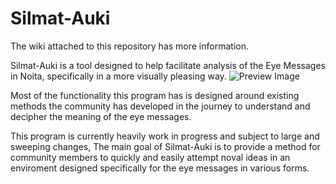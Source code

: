 # Silmat-Auki
The wiki attached to this repository has more information.

Silmat-Auki is a tool designed to help facilitate analysis of the Eye Messages in Noita, specifically in a more visually pleasing way.
![Preview Image](https://media.discordapp.net/attachments/817530812454010910/1113892883716657294/image.png?width=1248&height=676)

Most of the functionality this program has is designed around existing methods the community has developed in the journey to understand and decipher the meaning of the eye messages. 

This program is currently heavily work in progress and subject to large and sweeping changes, The main goal of Silmat-Auki is to provide a method for community members to quickly and easily attempt noval ideas in an enviroment designed specifically for the eye messages in various forms.

